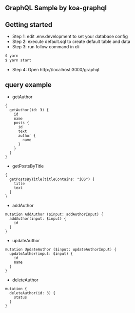 ## GraphQL Sample by koa-graphql
## Getting started
+ Step 1: edit .env.development to set your database config
+ Step 2: execute default.sql to create default table and data
+ Step 3: run follow command in cli

```sh
$ yarn
$ yarn start
```

+ Step 4: Open http://localhost:3000/graphql

## query example

+ getAuthor
```
{
  getAuthor(id: 3) {
    id
    name
    posts {
      id
      text
      author {
        name
      }
    }
  }
}
```

+ getPostsByTitle
```
{
  getPostsByTitle(titleContains: "iOS") {
    title
    text
  }
}
```

+ addAuthor
```
mutation AddAuthor ($input: addAuthorInput) {
  addAuthor(input: $input) {
    id
  }
}
```

+ updateAuthor
```
mutation UpdateAuthor ($input: updateAuthorInput) {
  updateAuthor(input: $input) {
    id
    name
  }
}
```

+ deleteAuthor
```
mutation {
  deleteAuthor(id: 3) {
    status
  }
}
```
